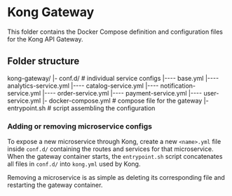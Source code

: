 # Kong Gateway

This folder contains the Docker Compose definition and configuration files for the Kong API Gateway.

## Folder structure

kong-gateway/
|- conf.d/                 # individual service configs
|---- base.yml
|---- analytics-service.yml
|---- catalog-service.yml
|---- notification-service.yml
|---- order-service.yml
|---- payment-service.yml
|---- user-service.yml
|- docker-compose.yml      # compose file for the gateway
|- entrypoint.sh           # script assembling the configuration

### Adding or removing microservice configs

To expose a new microservice through Kong, create a new `<name>.yml` file inside `conf.d/`
containing the routes and services for that microservice. When the gateway container starts,
the `entrypoint.sh` script concatenates all files in `conf.d/` into `kong.yml` used by Kong.

Removing a microservice is as simple as deleting its corresponding file and restarting the gateway container.